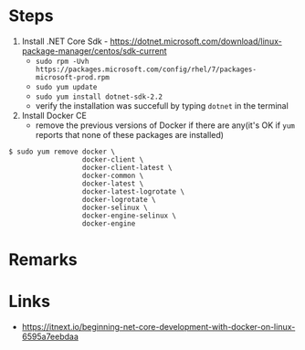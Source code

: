 
# Steps
1. Install .NET Core Sdk - https://dotnet.microsoft.com/download/linux-package-manager/centos/sdk-current
    - ``sudo rpm -Uvh https://packages.microsoft.com/config/rhel/7/packages-microsoft-prod.rpm``
    - ``sudo yum update``
    - ``sudo yum install dotnet-sdk-2.2``
    - verify the installation was succefull by typing ``dotnet`` in the terminal
2. Install Docker CE
    - remove the previous versions of Docker if there are any(it's OK if `yum` reports that none of these packages are installed)
```
$ sudo yum remove docker \
                  docker-client \
                  docker-client-latest \
                  docker-common \
                  docker-latest \
                  docker-latest-logrotate \
                  docker-logrotate \
                  docker-selinux \
                  docker-engine-selinux \
                  docker-engine
```
# Remarks

# Links
- https://itnext.io/beginning-net-core-development-with-docker-on-linux-6595a7eebdaa

